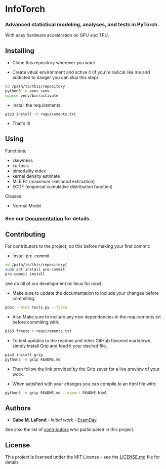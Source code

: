 # InfoTorch
### Advanced statistical modeling, analyses, and tests in PyTorch.
With easy hardware acceleration on GPU and TPU.

## Installing
- Clone this repository wherever you want

- Create vitual environment and active it (if you're radical like me and addicted to danger you can skip this step)
```bash
cd /path/to/this/repository
python3 -m venv venv
source venv/bin/activate
```
- Install the requirements
```
pip3 install -r requirements.txt
```
- That's it!

## Using

Functions:
- skewness
- kurtosis
- bimodality index
- kernel density estimate
- MLE Fit (maximum likelihood estimation)
- ECDF (empirical cumulative distribution function)

Classes:
- Normal Model

### See our [Documentation](https://www.blackboxlabs.dev/infotorch/documentation) for details.

<!-- ### Functions: -->

<!-- ```python3 -->
<!-- skewness_fn(x, dim=1) -->
<!-- ``` -->

<!-- - Calculates skewness of data "x" along dimension "dim". -->

<!-- ```python3 -->
<!-- kurtosis_fn(x, dim=1) -->
<!-- ``` -->

<!-- - Calculates kurtosis of data "x" along dimension "dim". -->

<!-- ```python3 -->
<!-- bimodality_index(x, dim=1) -->
<!-- ``` -->

<!-- - Used to detect bimodality (or multimodality) of dataset(s) given a tensor "x" containing the data -->
<!--   and a dimension "dim" along which to calculate.  The logic behind this index is that a bimodal (or -->
<!--   multimodal) distribution with light tails will have very low kurtosis, an asymmetric character, or -->
<!--   both – all of which increase this index.  The smaller this value is the more likely the data are to -->
<!--   follow a unimodal distribution.  As a rule: if return value ≤ 0.555 (bimodal index for uniform -->
<!--   distribution), the data are considered to follow a unimodal distribution. Otherwise, they follow a -->
<!--   bimodal or multimodal distribution. -->

<!-- ```python3 -->
<!-- KernelDensityEstimate( -->
<!--     data: torch.Tensor, -->
<!--     x_tics: torch.Tensor = None, -->
<!--     start: float = -9, -->
<!--     end: float = 9, -->
<!--     kernel: torch.distributions.Distribution = Normal(loc=0, scale=1), -->
<!--     bandwidth_adjustment: float = 1, -->
<!--     dim: int = 1 -->
<!-- ) -->
<!-- ``` -->

<!-- - Estimates the probability density function of a batch of data in tensor "data" alond dimension "dim". -->
<!-- - Dimensions after dim are flattened into that dimension with torch.flatten(). -->

<!-- ```python3 -->
<!-- MLE_Fit(model: torch.nn.Module, data: torch.Tensor, dim: int=1, lr: float=5e-2, iters: int=250) -->
<!-- ``` -->

<!-- - Fits the parameters of the provided model to the provided data. Provided model must have implimented log_prob() and constrain() methods, and paraters set to some initial value. -->

<!-- ```python3 -->
<!-- ECDF(x: torch.Tensor, dim: int = 0) -->
<!-- ``` -->

<!-- - Finds empirical cumulative distribution function of provided data "x" along dimension "dim". -->

<!-- ### Classes: -->
<!-- ```python3 -->
<!-- Normal_Model( -->
<!--     init_mean: torch.Tensor = torch.Tensor([0]), -->
<!--     init_std: torch.Tensor = torch.Tensor([1]), -->
<!-- ) -->
<!-- ``` -->
<!-- - Example of a module for modeling a probability distribution. This is set up with all pieces required for use with the rest of this package. (initial parameters; as well as implimented constrain, forward, and log_prob methods) -->

## Contributing
For contributors to the project; do this before making your first commit:

- Install pre-commit
```bash
cd /path/to/this/repository/
sudo apt install pre-commit
pre-commit install
```
(we do all of our development on linux for now)

- Make sure to update the documentation to include your changes before commiting:
```bash
pdoc --html tools.py --force
```

- Also Make sure to include any new dependencies in the requirements.txt before commiting with:
```bash
pip3 freeze > requirements.txt
```

- To test updates to the readme and other GitHub flavored markdown, simply install Grip
and feed it your desired file.
```bash
pip3 install grip
python3 -m grip README.md
```

- Then follow the link provided by the Grip sever for a live preview of your work.

- When satisfied with your changes you can compile to an html file with:
```bash
python3 -m grip README.md --export README.html
```


## Authors
* **Gabe M. LaFond** - *Initial work* - [ExamDay](https://github.com/ExamDay)

See also the list of [contributors](https://github.com/ExamDay/InfoTorch/contributors) who participated in this project.

## License
This project is licensed under the MIT License - see the [LICENSE.md](LICENSE.md) file for details
